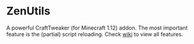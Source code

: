 # ZenUtils

A powerful CraftTweaker (for Minecraft 1.12) addon. The most important feature is the (partial) script reloading. Check [wiki](https://github.com/friendlyhj/ZenUtils/wiki) to view all features.

